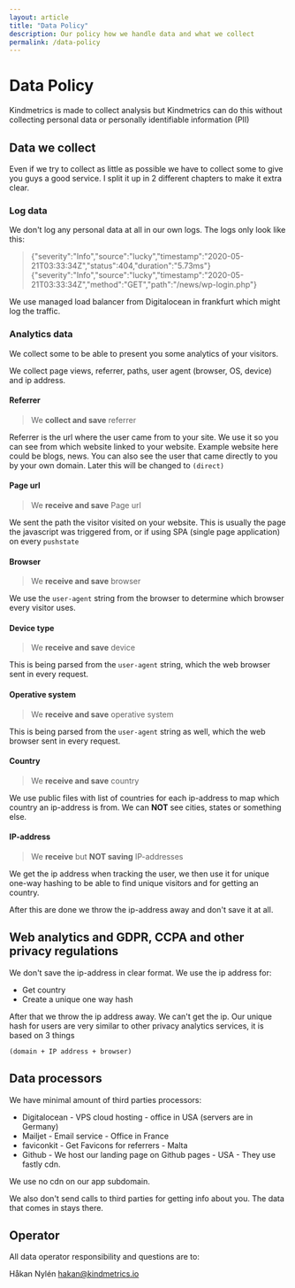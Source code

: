 ```yaml
---
layout: article
title: "Data Policy"
description: Our policy how we handle data and what we collect
permalink: /data-policy
---
```


# Data Policy

Kindmetrics is made to collect analysis but Kindmetrics can do this without collecting personal data or personally identifiable information (PII)

## Data we collect
Even if we try to collect as little as possible we have to collect some to give you guys a good service. I split it up in 2 different chapters to make it extra clear.

### Log data
We don't log any personal data at all in our own logs. The logs only look like this:
> {"severity":"Info","source":"lucky","timestamp":"2020-05-21T03:33:34Z","status":404,"duration":"5.73ms"}
{"severity":"Info","source":"lucky","timestamp":"2020-05-21T03:33:34Z","method":"GET","path":"/news/wp-login.php"}

We use managed load balancer from Digitalocean in frankfurt which might log the traffic.

### Analytics data
We collect some to be able to present you some analytics of your visitors.

We collect page views, referrer, paths, user agent (browser, OS, device) and ip address.

#### Referrer
> We **collect and save** referrer

Referrer is the url where the user came from to your site. We use it so you can see from which website linked to your website. Example website here could be blogs, news. You can also see the user that came directly to you by your own domain. Later this will be changed to `(direct)`

#### Page url
> We **receive and save** Page url

We sent the path the visitor visited on your website. This is usually the page the javascript was triggered from, or if using SPA (single page application) on every `pushstate`

#### Browser
> We **receive and save** browser

We use the `user-agent` string from the browser to determine which browser every visitor uses.

#### Device type
> We **receive and save** device

This is being parsed from the `user-agent` string, which the web browser sent in every request.

#### Operative system
> We **receive and save** operative system

This is being parsed from the `user-agent` string as well, which the web browser sent in every request.

#### Country
> We **receive and save** country

We use public files with list of countries for each ip-address to map which country an ip-address is from. We can **NOT** see cities, states or something else.

#### IP-address
> We **receive** but **NOT saving** IP-addresses

We get the ip address when tracking the user, we then use it for unique one-way hashing to be able to find unique visitors and for getting an country.

After this are done we throw the ip-address away and don't save it at all.

## Web analytics and GDPR, CCPA and other privacy regulations

We don't save the ip-address in clear format. We use the ip address for:
* Get country
* Create a unique one way hash

After that we throw the ip address away. We can't get the ip. Our unique hash for users are very similar to other privacy analytics services, it is based on 3 things
```
(domain + IP address + browser)
```

## Data processors

We have minimal amount of third parties processors:

* Digitalocean - VPS cloud hosting - office in USA (servers are in Germany)
* Mailjet - Email service - Office in France
* faviconkit - Get Favicons for referrers - Malta
* Github - We host our landing page on Github pages - USA - They use fastly cdn.

We use no cdn on our app subdomain.

We also don't send calls to third parties for getting info about you. The data that comes in stays there.

## Operator
All data operator responsibility and questions are to:

Håkan Nylén
hakan@kindmetrics.io
